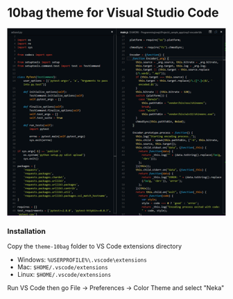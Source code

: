 # 10bag theme for Visual Studio Code

![10bag theme](https://github.com/10bag/10bag-theme/blob/master/10bag-theme.png)

### Installation

Copy the `theme-10bag` folder to VS Code extensions directory
- Windows: `%USERPROFILE%\.vscode\extensions`
- Mac: `$HOME/.vscode/extensions`
- Linux: `$HOME/.vscode/extensions`

Run VS Code then go File -> Preferences -> Color Theme and select "Neka"
